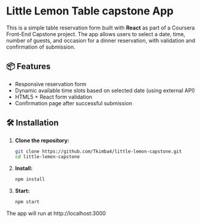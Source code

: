 # Little Lemon Table capstone App

This is a simple table reservation form built with **React** as part of a Coursera Front-End Capstone project. The app allows users to select a date, time, number of guests, and occasion for a dinner reservation, with validation and confirmation of submission.

## 📦 Features

- Responsive reservation form
- Dynamic available time slots based on selected date (using external API)
- HTML5 + React form validation
- Confirmation page after successful submission

## 🛠️ Installation

1. **Clone the repository:**

   ```bash
   git clone https://github.com/Tkimba4/little-lemon-capstone.git
   cd little-lemon-capstone

   ```

2. **Install:**
    ```bash
   npm install

    ```

3. **Start:**
    ```bash
   npm start
   
   ```

The app will run at http://localhost:3000
